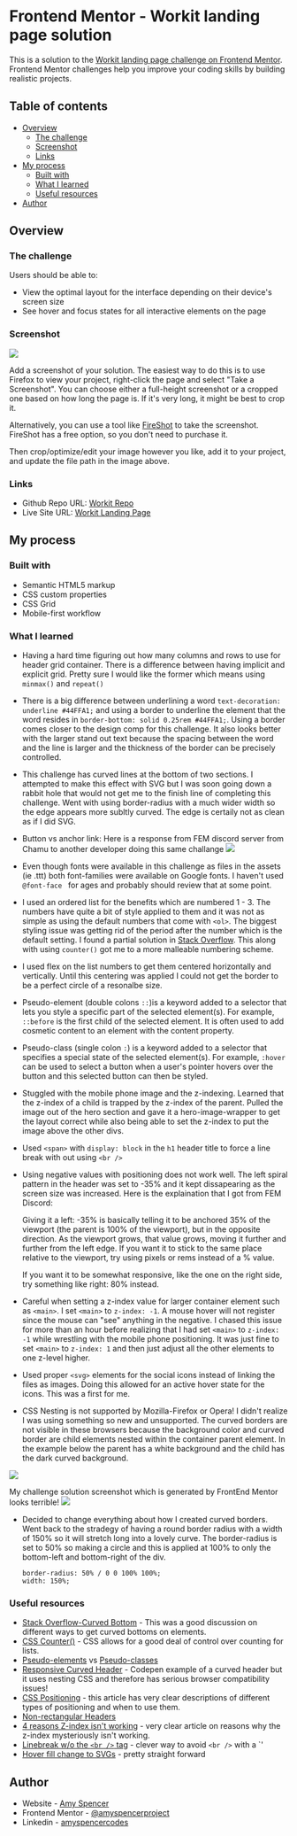 # Frontend Mentor - Workit landing page solution

This is a solution to the [Workit landing page challenge on Frontend Mentor](https://www.frontendmentor.io/challenges/workit-landing-page-2fYnyle5lu). Frontend Mentor challenges help you improve your coding skills by building realistic projects. 

## Table of contents

- [Overview](#overview)
  - [The challenge](#the-challenge)
  - [Screenshot](#screenshot)
  - [Links](#links)
- [My process](#my-process)
  - [Built with](#built-with)
  - [What I learned](#what-i-learned)
  - [Useful resources](#useful-resources)
- [Author](#author)


## Overview

### The challenge

Users should be able to:

- View the optimal layout for the interface depending on their device's screen size
- See hover and focus states for all interactive elements on the page

### Screenshot

![](./screenshot.jpg)

Add a screenshot of your solution. The easiest way to do this is to use Firefox to view your project, right-click the page and select "Take a Screenshot". You can choose either a full-height screenshot or a cropped one based on how long the page is. If it's very long, it might be best to crop it.

Alternatively, you can use a tool like [FireShot](https://getfireshot.com/) to take the screenshot. FireShot has a free option, so you don't need to purchase it. 

Then crop/optimize/edit your image however you like, add it to your project, and update the file path in the image above.



### Links

- Github Repo URL: [Workit Repo](https://github.com/amyspencerproject/workit-landing-page)
- Live Site URL: [Workit Landing Page](https://amyspencerproject.github.io/workit-landing-page/)

## My process

### Built with

- Semantic HTML5 markup
- CSS custom properties
- CSS Grid
- Mobile-first workflow


### What I learned
- Having a hard time figuring out how many columns and rows to use for header grid container. There is a difference between having implicit and explicit grid. Pretty sure I would like the former which means using `minmax()` and `repeat()`

- There is a big difference between underlining a word `text-decoration: underline #44FFA1;` and using a border to underline the element that the word resides in `border-bottom: solid 0.25rem #44FFA1;`. Using a border comes closer to the design comp for this challenge. It also looks better with the larger stand out text because the spacing between the word and the line is larger and the thickness of the border can be precisely controlled.
- This challenge has curved lines at the bottom of two sections. I attempted to make this effect with SVG but I was soon going down a rabbit hole that would not get me to the finish line of completing this challenge. Went with using border-radius with a much wider width so the edge appears more subltly curved. The edge is certaily not as clean as if I did SVG.
- Button vs anchor link: Here is a response from FEM discord server from Chamu to another developer doing this same challange
![](./btn-vs-anchor-screenshot.png)
- Even though fonts were available in this challenge as files in the assets (ie .ttt) both font-families were available on Google fonts. I haven't used `@font-face ` for ages and probably should review that at some point.
- I used an ordered list for the benefits which are numbered 1 - 3. The numbers have quite a bit of style applied to them and it was not as simple as using the default numbers that come with `<ol>`. The biggest styling issue was getting rid of the period after the number which is the default setting. I found a partial solution in [Stack Overflow](https://stackoverflow.com/questions/28490537/how-to-remove-dot-from-css-list-styledecimal). This along with using `counter()` got me to a more malleable numbering scheme.
- I used flex on the list numbers to get them centered horizontally and vertically. Until this centering was applied I could not get the border to be a perfect circle of a resonalbe size.
- Pseudo-element (double colons `::`)is a keyword added to a selector that lets you style a specific part of the selected element(s). For example, `::before` is the first child of the selected element. It is often used to add cosmetic content to an element with the content property.
- Pseudo-class (single colon `:`) is a keyword added to a selector that specifies a special state of the selected element(s). For example, `:hover` can be used to select a button when a user's pointer hovers over the button and this selected button can then be styled.
- Stuggled with the mobile phone image and the z-indexing. Learned that the z-index of a child is trapped by the z-index of the parent. Pulled the image out of the hero section and gave it a hero-image-wrapper to get the layout correct while also being able to set the z-index to put the image above the other divs.
- Used `<span>` with `display: block` in the `h1` header title to force a line break with out using `<br />`
- Using negative values with positioning does not work well. The left spiral pattern in the header was set to -35% and it kept dissapearing as the screen size was increased. Here is the explaination that I got from FEM Discord:

  Giving it a left: -35% is basically telling it to be anchored 35% of the viewport (the parent is 100% of the viewport), but in the opposite direction. As the viewport grows, that value grows, moving it further and further from the left edge. If you want it to stick to the same place relative to the viewport, try using pixels or rems instead of a % value. 

  If you want it to be somewhat responsive, like the one on the right side, try something like right: 80% instead.

- Careful when setting a z-index value for larger container element such as `<main>`. I set `<main>` to `z-index: -1`. A mouse hover will not register since the mouse can "see" anything in the negative. I chased this issue for more than an hour before realizing that I had set `<main>` to `z-index: -1` while wrestling with the mobile phone positioning. It was just fine to set `<main>` to `z-index: 1` and then just adjust all the other elements to one z-level higher.

- Used proper `<svg>` elements for the social icons instead of linking the files as images. Doing this allowed for an active hover state for the icons. This was a first for me. 

- CSS Nesting is not supported by Mozilla-Firefox or Opera! I didn't realize I was using something so new and unsupported. The curved borders are not visible in these browsers because the background color and curved border are child elements nested within the container parent element. In the example below the parent has a white background and the child has the dark curved background.

![](./nested-css-example.png)

My challenge solution screenshot which is generated by FrontEnd Mentor looks terrible!
![](./screenshot-solution-compare.png)

- Decided to change everything about how I created curved borders. Went back to the stradegy of having a round border radius with a width of 150% so it will stretch long into a lovely curve. The border-radius is set to 50% so making a circle and this is applied at 100% to only the bottom-left and bottom-right of the div.
  ```
  border-radius: 50% / 0 0 100% 100%;
  width: 150%;
  ```

### Useful resources

- [Stack Overflow-Curved Bottom](https://stackoverflow.com/questions/17040709/can-i-create-a-div-with-a-curved-bottom) - This was a good discussion on different ways to get curved bottoms on elements.
- [CSS Counter()](https://developer.mozilla.org/en-US/docs/Web/CSS/CSS_counter_styles/Using_CSS_counters#list_item_counters) - CSS allows for a good deal of control over counting for lists.
- [Pseudo-elements](https://developer.mozilla.org/en-US/docs/Web/CSS/Pseudo-elements) vs [Pseudo-classes](https://developer.mozilla.org/en-US/docs/Web/CSS/Pseudo-classes)
- [Responsive Curved Header](https://codepen.io/soi/pen/OJXarwz) - Codepen example of a curved header but it uses nesting CSS and therefore has serious browser compatibility issues!
- [CSS Positioning](https://css-tricks.com/absolute-relative-fixed-positioining-how-do-they-differ/#:~:text=This%20is%20a%20very%20powerful,right%20to%20set%20the%20location.) - this article has very clear descriptions of different types of positioning and when to use them.
- [Non-rectangular Headers](https://css-tricks.com/creating-non-rectangular-headers/)
- [4 reasons Z-index isn't working](https://coder-coder.com/z-index-isnt-working/) - very clear article on reasons why the z-index mysteriously isn't working.
- [Linebreak w/o the `<br />` tag](https://www.geeksforgeeks.org/how-to-break-line-without-using-br-tag-in-html-css/) - clever way to avoid `<br />` with a `<span>'
- [Hover fill change to SVGs](https://stackoverflow.com/questions/19157122/css-change-fill-color-on-hover-svg-path) - pretty straight forward

## Author

- Website - [Amy Spencer](https://spencerproject.com/)
- Frontend Mentor - [@amyspencerproject](https://www.frontendmentor.io/profile/amyspencerproject)
- Linkedin - [amyspencercodes](https://www.linkedin.com/in/amyspencercodes/)
